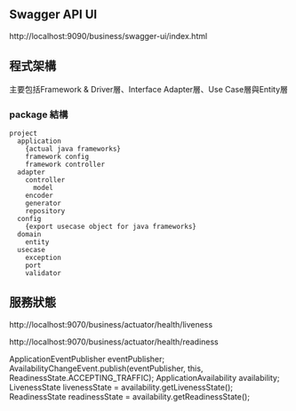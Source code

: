## Swagger API UI
http://localhost:9090/business/swagger-ui/index.html

## 程式架構
主要包括Framework & Driver層、Interface Adapter層、Use Case層與Entity層

### package 結構

```
project
  application
    {actual java frameworks}
    framework config
    framework controller
  adapter
    controller
      model
    encoder
    generator
    repository
  config
    {export usecase object for java frameworks}    
  domain
    entity
  usecase
    exception
    port
    validator
```
  
## 服務狀態

http://localhost:9070/business/actuator/health/liveness

http://localhost:9070/business/actuator/health/readiness

ApplicationEventPublisher eventPublisher;
AvailabilityChangeEvent.publish(eventPublisher, this, ReadinessState.ACCEPTING_TRAFFIC);
ApplicationAvailability availability;
LivenessState livenessState = availability.getLivenessState();
ReadinessState readinessState = availability.getReadinessState();


